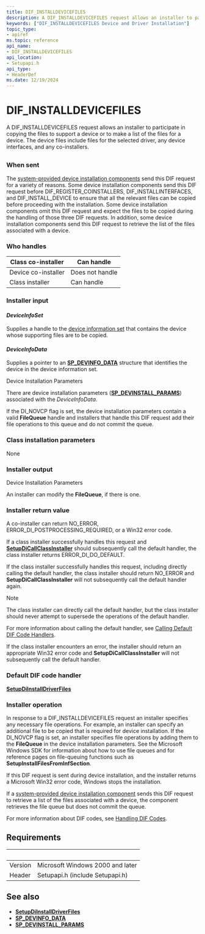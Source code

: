 ```yaml
---
title: DIF_INSTALLDEVICEFILES
description: A DIF_INSTALLDEVICEFILES request allows an installer to participate in copying the files to support a device or to make a list of the files for a device.
keywords: ["DIF_INSTALLDEVICEFILES Device and Driver Installation"]
topic_type:
- apiref
ms.topic: reference
api_name:
- DIF_INSTALLDEVICEFILES
api_location:
- Setupapi.h
api_type:
- HeaderDef
ms.date: 12/19/2024
---
```


# DIF_INSTALLDEVICEFILES

A DIF_INSTALLDEVICEFILES request allows an installer to participate in copying the files to support a device or to make a list of the files for a device. The device files include files for the selected driver, any device interfaces, and any co-installers.

##  

### When sent

The [system-provided device installation components](./index.md) send this DIF request for a variety of reasons. Some device installation components send this DIF request before DIF_REGISTER_COINSTALLERS, DIF_INSTALLINTERFACES, and DIF_INSTALL_DEVICE to ensure that all the relevant files can be copied before proceeding with the installation. Some device installation components omit this DIF request and expect the files to be copied during the handling of those three DIF requests. In addition, some device installation components send this DIF request to retrieve the list of the files associated with a device.

### Who handles

| Class co-installer | Can handle |
|--|--|
| Device co-installer | Does not handle |
| Class installer | Can handle |

### Installer input

#### *DeviceInfoSet*

Supplies a handle to the [device information set](./device-information-sets.md) that contains the device whose supporting files are to be copied.

#### *DeviceInfoData*

Supplies a pointer to an **[SP_DEVINFO_DATA](/windows/win32/api/setupapi/ns-setupapi-sp_devinfo_data)** structure that identifies the device in the device information set.

Device Installation Parameters

There are device installation parameters (**[SP_DEVINSTALL_PARAMS](/windows/win32/api/setupapi/ns-setupapi-sp_devinstall_params_a)**) associated with the *DeviceInfoData*.

If the DI_NOVCP flag is set, the device installation parameters contain a valid **FileQueue** handle and installers that handle this DIF request add their file operations to this queue and do not commit the queue.

### Class installation parameters

None

### Installer output

Device Installation Parameters

An installer can modify the **FileQueue**, if there is one.

### Installer return value

A co-installer can return NO_ERROR, ERROR_DI_POSTPROCESSING_REQUIRED, or a Win32 error code.

If a class installer successfully handles this request and **[SetupDiCallClassInstaller](/windows/win32/api/setupapi/nf-setupapi-setupdicallclassinstaller)** should subsequently call the default handler, the class installer returns ERROR_DI_DO_DEFAULT.

If the class installer successfully handles this request, including directly calling the default handler, the class installer should return NO_ERROR and **SetupDiCallClassInstaller** will not subsequently call the default handler again.

> [!NOTE]
> The class installer can directly call the default handler, but the class installer should never attempt to supersede the operations of the default handler.

For more information about calling the default handler, see [Calling Default DIF Code Handlers](./calling-the-default-dif-code-handlers.md).

If the class installer encounters an error, the installer should return an appropriate Win32 error code and **SetupDiCallClassInstaller** will not subsequently call the default handler.

### Default DIF code handler

**[SetupDiInstallDriverFiles](/windows/win32/api/setupapi/nf-setupapi-setupdiinstalldriverfiles)**

### Installer operation

In response to a DIF_INSTALLDEVICEFILES request an installer specifies any necessary file operations. For example, an installer can specify an additional file to be copied that is required for device installation. If the DI_NOVCP flag is set, an installer specifies file operations by adding them to the **FileQueue** in the device installation parameters. See the Microsoft Windows SDK for information about how to use file queues and for reference pages on file-queuing functions such as **SetupInstallFilesFromInfSection**.

If this DIF request is sent during device installation, and the installer returns a Microsoft Win32 error code, Windows stops the installation.

If a [system-provided device installation component](./index.md) sends this DIF request to retrieve a list of the files associated with a device, the component retrieves the file queue but does not commit the queue.

For more information about DIF codes, see [Handling DIF Codes](./handling-dif-codes.md).

## Requirements

| &nbsp; | &nbsp; |
|--|--|
| Version | Microsoft Windows 2000 and later |
| Header | Setupapi.h (include Setupapi.h) |

## See also

- **[SetupDiInstallDriverFiles](/windows/win32/api/setupapi/nf-setupapi-setupdiinstalldriverfiles)**
- **[SP_DEVINFO_DATA](/windows/win32/api/setupapi/ns-setupapi-sp_devinfo_data)**
- **[SP_DEVINSTALL_PARAMS](/windows/win32/api/setupapi/ns-setupapi-sp_devinstall_params_a)**
